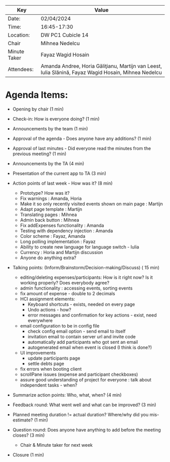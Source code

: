 | Key          | Value                                                                                                |
|--------------|------------------------------------------------------------------------------------------------------|
| Date:        | 02/04/2024                                                                                           |
| Time:        | 16:45-17:30                                                                                          |
| Location:    | DW PC1 Cubicle 14                                                                                    |
| Chair        | Mihnea Nedelcu                                                                                       |
| Minute Taker | Fayaz Wagid Hosain                                                                                   |
| Attendees:   | Amanda Andree, Horia Găliţianu, Martijn van Leest, Iulia Slănină, Fayaz Wagid Hosain, Mihnea Nedelcu |  


# Agenda Items:
- Opening by chair (1 min)
- Check-in: How is everyone doing? (1 min)
- Announcements by the team (1 min)
- Approval of the agenda - Does anyone have any additions? (1 min)
- Approval of last minutes - Did everyone read the minutes from the previous meeting? (1 min)
- Announcements by the TA (4 min)  
 

- Presentation of the current app to TA (3 min)

- Action points of last week - How was it? (8 min)
    - Prototype? How was it?
    - Fix warnings : Amanda, Horia 
    - Make it so only recently visited events shown on main page : Martijn
    - Adapt page template : Martijn
    - Translating pages : Mihnea
    - Admin back button : Mihnea
    - Fix addExpenses functionality : Amanda
    - Testing with dependency injection : Amanda
    - Color scheme : Fayaz, Amanda
    - Long polling implementation : Fayaz
    - Ability to create new language for language switch - Iulia
    - Currency : Horia and Martijn discussion 
    - Anyone do anything extra?

- Talking points: (Inform/Brainstorm/Decision-making/Discuss) ( 15 min)
  - editing/deleting expenses/participants: How is it right now? Is it working properly? Does everybody agree?
  - admin functionality : accessing events, sorting events
  - fix amount of expense - double to 2 decimals
  - HCI assignment elements:
    -  Keyboard shortcuts - exists, needed on every page
    -  Undo actions - how?
    -  error messages and confirmation for key actions - exist, need everywhere
  - email configuration to be in config file
    - check config email option - send email to itself
    - invitation email to contain server url and invite code
    - automatically add participants who got sent an email
    - autogenerated email when event is closed (I think is done?)
  - UI improvements
    - update participants page
    - settle debts page
  - fix errors when booting client
  - scrollPane issues (expense and participant checkboxes)
  - assure good understanding of project for everyone : talk about independent tasks - when?

- Summarize action points: Who, what, when? (4 min)

- Feedback round: What went well and what can be improved? (3 min)
- Planned meeting duration != actual duration? Where/why did you mis-estimate? (1 min)
- Question round: Does anyone have anything to add before the meeting closes? (3 min)  
  - Chair & Minute taker for next week
- Closure (1 min)